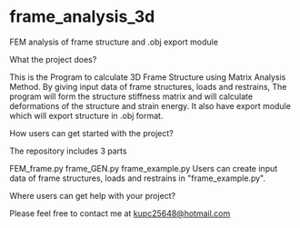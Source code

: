 # frame_analysis_3d
FEM analysis of frame structure and .obj export module

What the project does?

This is the Program to calculate 3D Frame Structure using Matrix Analysis Method. By giving input data of frame structures, loads and restrains, The program will form the structure stiffness matrix and will calculate deformations of the structure and strain energy. It also have export module which will export structure in .obj format. 

How users can get started with the project?

The repository includes 3 parts

FEM_frame.py
frame_GEN.py
frame_example.py
Users can create input data of frame structures, loads and restrains in "frame_example.py".

Where users can get help with your project?

Please feel free to contact me at kupc25648@hotmail.com
